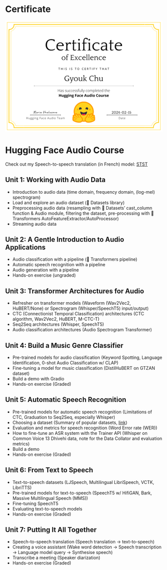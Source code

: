 # Certificate

![certificate](./certificate.png)

# Hugging Face Audio Course

Check out my Speech-to-speech translation (in French) model: [STST](https://huggingface.co/spaces/ChuGyouk/speech-to-speech-translation)

## Unit 1: Working with Audio Data

- Introduction to audio data (time domain, frequency domain, (log-mel) spectrogram)
- Load and explore an audio dataset (🤗 Datasets library)
- Preprocessing audio data (resampling with 🤗 Datasets’ cast_column function & Audio module, filtering the dataset, pre-processing with 🤗 Transformers AutoFeatureExtractor/AutoProcessor)
- Streaming audio data

## Unit 2: A Gentle Introduction to Audio Applications

- Audio classification with a pipeline (🤗 Transformers pipeline)
- Automatic speech recognition with a pipeline
- Audio generation with a pipeline
- Hands-on exercise (ungraded)

## Unit 3: Transformer Architectures for Audio
- Refresher on transformer models (Waveform (Wav2Vec2, HuBERT/None) or Spectrogram (Whisper/SpeechT5) input/output)
- CTC (Connectionist Temporal Classification) architectures (CTC algorithm, Wav2Vec2, HuBERT, M-CTC-T)
- Seq2Seq architectures (Whisper, SpeechT5)
- Audio classification architectures (Audio Spectrogram Transformer)

## Unit 4: Build a Music Genre Classifier
- Pre-trained models for audio classification (Keyword Spotting, Language Identification, 0-shot Audio Classification w/ CLAP)
- Fine-tuning a model for music classification (DistilHuBERT on GTZAN dataset)
- Build a demo with Gradio
- Hands-on exercise (Graded)

## Unit 5: Automatic Speech Recognition
- Pre-trained models for automatic speech recognition (Limitations of CTC, Graduation to Seq2Seq, especially Whisper)
- Choosing a dataset (Summary of popular datasets, [link](https://huggingface.co/blog/audio-datasets#a-tour-of-audio-datasets-on-the-hub))
- Evaluation and metrics for speech recognition (Word Error rate (WER))
- How to fine-tune an ASR system with the Trainer API (Whisper on Common Voice 13 Dhivehi data, note for the Data Collator and evaluation metrics)
- Build a demo
- Hands-on exercise (Graded)

## Unit 6: From Text to Speech
- Text-to-speech datasets (LJSpeech, Multilingual LibriSpeech, VCTK, LibriTTS)
- Pre-trained models for text-to-speech (SpeechT5 w/ HifiGAN, Bark, Massive Multilingual Speech (MMS))
- Fine-tuning SpeechT5
- Evaluating text-to-speech models
- Hands-on exercise (Graded)

## Unit 7: Putting It All Together
- Speech-to-speech translation (Speech translation -> text-to-speech)
- Creating a voice assistant (Wake word detection -> Speech transcription -> Language model query -> Synthesise speech)
- Transcribe a meeting (Speaker diarization)
- Hands-on exercise (Graded)